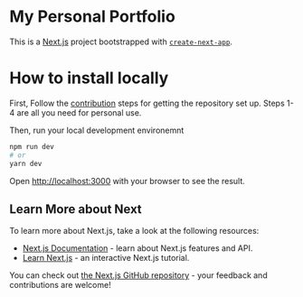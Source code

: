 # My Personal Portfolio

This is a [Next.js](https://nextjs.org/) project bootstrapped with [`create-next-app`](https://github.com/vercel/next.js/tree/canary/packages/create-next-app).

# How to install locally

First, Follow the [contribution](https://github.com/GreenJ84/JesseGreenoughPortfolio/blob/main/project_contributions.md.md#profile-contributions-guidline) steps for getting the repository set up.
Steps 1-4 are all you need for personal use.

Then, run your local development environemnt
```bash
npm run dev
# or
yarn dev
```

Open [http://localhost:3000](http://localhost:3000) with your browser to see the result.

## Learn More about Next

To learn more about Next.js, take a look at the following resources:

- [Next.js Documentation](https://nextjs.org/docs) - learn about Next.js features and API.
- [Learn Next.js](https://nextjs.org/learn) - an interactive Next.js tutorial.

You can check out [the Next.js GitHub repository](https://github.com/vercel/next.js/) - your feedback and contributions are welcome!

